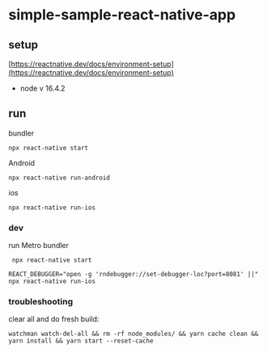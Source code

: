 # simple-sample-react-native-app

## setup

[https://reactnative.dev/docs/environment-setup](https://reactnative.dev/docs/environment-setup)

- node v 16.4.2

## run

bundler

```
npx react-native start
```

Android

```
npx react-native run-android
```

ios

```
npx react-native run-ios
```

### dev

run Metro bundler

```
 npx react-native start
```

```
REACT_DEBUGGER="open -g 'rndebugger://set-debugger-loc?port=8081' ||" npx react-native run-ios
```

### troubleshooting

clear all and do fresh build:

```
watchman watch-del-all && rm -rf node_modules/ && yarn cache clean && yarn install && yarn start --reset-cache
```
